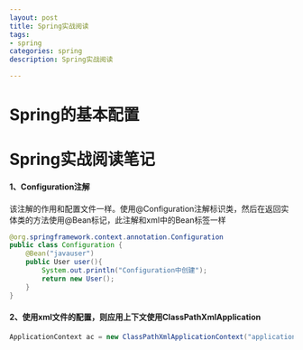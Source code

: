 ```yaml
---
layout: post
title: Spring实战阅读
tags:
- spring
categories: spring
description: Spring实战阅读

---
```


# Spring的基本配置

# Spring实战阅读笔记

#### 1、Configuration注解

该注解的作用和配置文件一样。使用@Configuration注解标识类，然后在返回实体类的方法使用@Bean标记，此注解和xml中的Bean标签一样

```java
@org.springframework.context.annotation.Configuration
public class Configuration {
    @Bean("javauser")
    public User user(){
        System.out.println("Configuration中创建");
        return new User();
    }
}
```

#### 2、使用xml文件的配置，则应用上下文使用ClassPathXmlApplication

```java
ApplicationContext ac = new ClassPathXmlApplicationContext("applicationContext.xml");
```